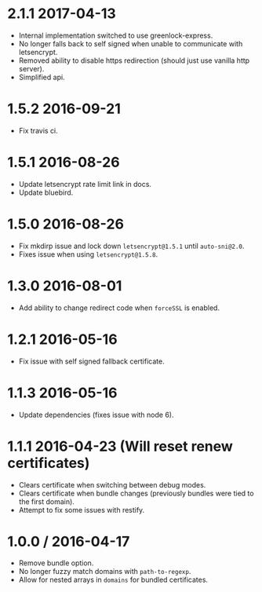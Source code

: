 2.1.1 2017-04-13
==================
  * Internal implementation switched to use greenlock-express.
  * No longer falls back to self signed when unable to communicate with letsencrypt.
  * Removed ability to disable https redirection (should just use vanilla http server).
  * Simplified api.

1.5.2 2016-09-21
==================
  * Fix travis ci.

1.5.1 2016-08-26
==================
  * Update letsencrypt rate limit link in docs.
  * Update bluebird.

1.5.0 2016-08-26
==================
  * Fix mkdirp issue and lock down `letsencrypt@1.5.1` until `auto-sni@2.0`.
  * Fixes issue when using `letsencrypt@1.5.8`.

1.3.0 2016-08-01
==================
  * Add ability to change redirect code when `forceSSL` is enabled.

1.2.1 2016-05-16
==================
  * Fix issue with self signed fallback certificate.

1.1.3 2016-05-16
==================
  * Update dependencies (fixes issue with node 6).

1.1.1 2016-04-23 (Will reset renew certificates)
==================
  * Clears certificate when switching between debug modes.
  * Clears certificate when bundle changes (previously bundles were tied to the first domain).
  * Attempt to fix some issues with restify.

1.0.0 / 2016-04-17
==================
  * Remove bundle option.
  * No longer fuzzy match domains with `path-to-regexp`.
  * Allow for nested arrays in `domains` for bundled certificates.
